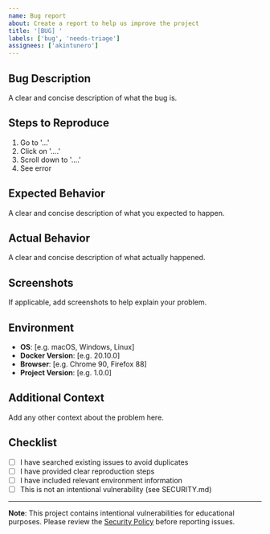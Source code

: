 ```yaml
---
name: Bug report
about: Create a report to help us improve the project
title: '[BUG] '
labels: ['bug', 'needs-triage']
assignees: ['akintunero']
---
```


## Bug Description
A clear and concise description of what the bug is.

## Steps to Reproduce
1. Go to '...'
2. Click on '....'
3. Scroll down to '....'
4. See error

## Expected Behavior
A clear and concise description of what you expected to happen.

## Actual Behavior
A clear and concise description of what actually happened.

## Screenshots
If applicable, add screenshots to help explain your problem.

## Environment
- **OS**: [e.g. macOS, Windows, Linux]
- **Docker Version**: [e.g. 20.10.0]
- **Browser**: [e.g. Chrome 90, Firefox 88]
- **Project Version**: [e.g. 1.0.0]

## Additional Context
Add any other context about the problem here.

## Checklist
- [ ] I have searched existing issues to avoid duplicates
- [ ] I have provided clear reproduction steps
- [ ] I have included relevant environment information
- [ ] This is not an intentional vulnerability (see SECURITY.md)

---

**Note**: This project contains intentional vulnerabilities for educational purposes. Please review the [Security Policy](SECURITY.md) before reporting issues. 